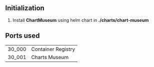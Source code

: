 ## Initialization

1. Install <b>ChartMuseum</b> using helm chart in <b>./charts/chart-museum</b>

## Ports used

<table>
  <tbody>
    <tr><td>30_000</td><td>Container Registry</td></tr>
    <tr><td>30_001</td><td>Charts Museum</td></tr>
  </tbody>
</table>
